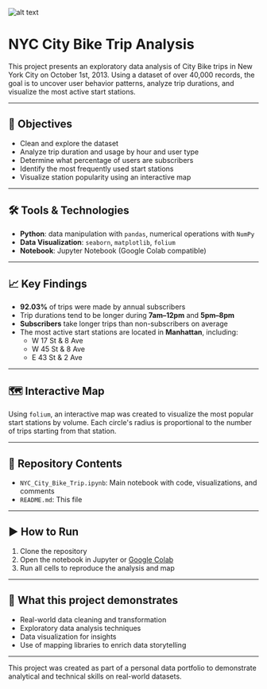 
![alt text](https://www.google.com/imgres?q=nyc%20city%20bike&imgurl=https%3A%2F%2Fimages.ctfassets.net%2Fp6ae3zqfb1e3%2F5b6TOvTnqzRE6hUpe9pcPu%2F97a29a21836cba7e89db4e632d7f45dd%2FCiti_Bike_Landing_page_Hero_3x.jpg&imgrefurl=https%3A%2F%2Fcitibikenyc.com%2F&docid=4EKvsDraQ6Q3jM&tbnid=U0VtPWXxMYlrAM&vet=12ahUKEwjdrqfcrtCPAxUQMfsDHe9UN00QM3oECBcQAA..i&w=2137&h=1194&hcb=2&ved=2ahUKEwjdrqfcrtCPAxUQMfsDHe9UN00QM3oECBcQAA)


# NYC City Bike Trip Analysis

This project presents an exploratory data analysis of City Bike trips in 
New York City on October 1st, 2013. Using a dataset of over 40,000 
records, the goal is to uncover user behavior patterns, analyze trip 
durations, and visualize the most active start stations.

---

## 🎯 Objectives

- Clean and explore the dataset
- Analyze trip duration and usage by hour and user type
- Determine what percentage of users are subscribers
- Identify the most frequently used start stations
- Visualize station popularity using an interactive map

---

## 🛠️ Tools & Technologies

- **Python**: data manipulation with `pandas`, numerical operations with 
`NumPy`
- **Data Visualization**: `seaborn`, `matplotlib`, `folium`
- **Notebook**: Jupyter Notebook (Google Colab compatible)

---

## 📈 Key Findings

- **92.03%** of trips were made by annual subscribers
- Trip durations tend to be longer during **7am–12pm** and **5pm–8pm**
- **Subscribers** take longer trips than non-subscribers on average
- The most active start stations are located in **Manhattan**, including:
  - W 17 St & 8 Ave
  - W 45 St & 8 Ave
  - E 43 St & 2 Ave

---

## 🗺️ Interactive Map

Using `folium`, an interactive map was created to visualize the most 
popular start stations by volume. Each circle's radius is proportional to 
the number of trips starting from that station.

---

## 📂 Repository Contents

- `NYC_City_Bike_Trip.ipynb`: Main notebook with code, visualizations, and 
comments
- `README.md`: This file

---

## ▶️ How to Run

1. Clone the repository
2. Open the notebook in Jupyter or [Google 
Colab](https://colab.research.google.com/)
3. Run all cells to reproduce the analysis and map

---

## 💼 What this project demonstrates

- Real-world data cleaning and transformation
- Exploratory data analysis techniques
- Data visualization for insights
- Use of mapping libraries to enrich data storytelling

---

This project was created as part of a personal data portfolio to 
demonstrate analytical and technical skills on real-world datasets.

